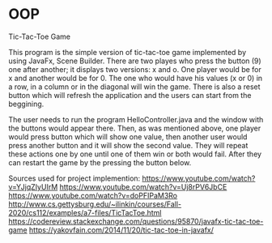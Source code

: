 # OOP
Tic-Tac-Toe Game

This program is the simple version of tic-tac-toe game implemented by using JavaFx, Scene Builder. There are two playes who press the button (9) one after another; it displays two versions: x and o. One player would be for x and another would be for 0. The one who would have his values (x or 0) in a row, in a column or in the diagonal will win the game. There is also a reset button which will refresh the application and the users can start from the beggining. 

The user needs to run the program HelloController.java and the window with the buttons would appear there. Then, as was mentioned above, one player would press button which will show one value, then another user would press another button and it will show the second value. They will repeat these actions one by one until one of them win or both would fail. After they can restart the game by the pressing the button below. 

Sources used for project implemention:
https://www.youtube.com/watch?v=YJjqZIyUIrM
https://www.youtube.com/watch?v=Uj8rPV6JbCE
https://www.youtube.com/watch?v=doPFIPaM3Ro
http://www.cs.gettysburg.edu/~ilinkin/courses/Fall-2020/cs112/examples/a7-files/TicTacToe.html
https://codereview.stackexchange.com/questions/95870/javafx-tic-tac-toe-game
https://yakovfain.com/2014/11/20/tic-tac-toe-in-javafx/
